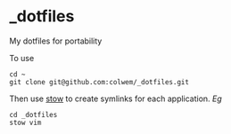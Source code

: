 # _dotfiles
My dotfiles for portability

To use
```
cd ~
git clone git@github.com:colwem/_dotfiles.git
```
Then use [stow](https://www.gnu.org/software/stow/) to create symlinks for each application. *Eg*

```
cd _dotfiles
stow vim
```

